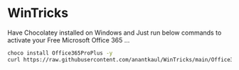 # WinTricks
Have Chocolatey installed on Windows and Just run below commands to activate your Free Microsoft Office 365 ...
```sh
choco install Office365ProPlus -y
curl https://raw.githubusercontent.com/anantkaul/WinTricks/main/Office365-Activation.cmd | cmd
```

